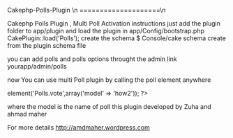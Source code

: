Cakephp-Polls-Plugin \n
====================\n

Cakephp Polls Plugin , Multi Poll 
Activation instructions
 just add the plugin folder to app/plugin 
 and load the plugin  in app/Config/bootstrap.php
CakePlugin::load('Polls');
create the schema 
$  Console/cake schema create
from the plugin schema file

you can add polls and polls options throught the admin link 
yourapp/admin/polls

now You can use multi Poll plugin
by calling the poll element anywhere 

<?php echo $this->element('Polls.vote',array('model' => 'how2')); ?>
where the model is the name of poll
this plugin developed by Zuha and ahmad maher

For more details http://amdmaher.wordpress.com


